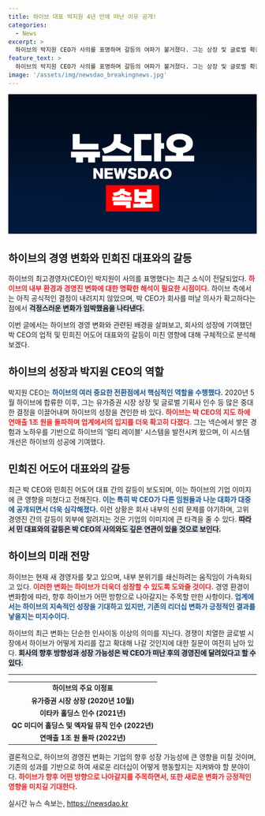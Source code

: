 ```yaml
---
title: 하이브 대표 박지원 4년 만에 떠난 이유 공개!
categories:
  - News
excerpt: >
  하이브의 박지원 CEO가 사의를 표명하며 갈등의 여파가 불거졌다. 그는 상장 및 글로벌 확장을 이끌었지만, 민희진 어도어 대표와의 충돌로 기업 이미지가 타격을 입었다. 후임 경영자에 대한 기대와 함께 위기의 하이브가 어떻게 변화할지 주목된다.
feature_text: >
  하이브의 박지원 CEO가 사의를 표명하며 갈등의 여파가 불거졌다. 그는 상장 및 글로벌 확장을 이끌었지만, 민희진 어도어 대표와의 충돌로 기업 이미지가 타격을 입었다. 후임 경영자에 대한 기대와 함께 위기의 하이브가 어떻게 변화할지 주목된다.
image: '/assets/img/newsdao_breakingnews.jpg'
---
```


<p><img src="/assets/img/newsdao_breakingnews.jpg" alt="pcversion 속보" /></p>

<h2 data-ke-size="size26">하이브의 경영 변화와 민희진 대표와의 갈등</h2>

<p data-ke-size="size16"></p>

<p>하이브의 최고경영자(CEO)인 박지원이 사의를 표명했다는 최근 소식이 전달되었다. <b><span style="color: #ee2323;">하이브의 내부 환경과 경영진 변화에 대한 명확한 해석이 필요한 시점이다.</span></b> 하이브 측에서는 아직 공식적인 결정이 내려지지 않았으며, 박 CEO가 회사를 떠날 의사가 확고하다는 점에서 <b><span style="background-color: #21538527;">걱정스러운 변화가 임박했음을 나타낸다.</span></b> </p>

<p>이번 글에서는 하이브의 경영 변화와 관련된 배경을 살펴보고, 회사의 성장에 기여했던 박 CEO의 업적 및 민희진 어도어 대표와의 갈등이 미친 영향에 대해 구체적으로 분석해보겠다.</p>

<h2 data-ke-size="size26">하이브의 성장과 박지원 CEO의 역할</h2>

<p data-ke-size="size16"></p>

<p>박지원 CEO는 <b><span style="color: #1a5490;">하이브의 여러 중요한 전환점에서 핵심적인 역할을 수행했다.</span></b> 2020년 5월 하이브에 합류한 이후, 그는 유가증권 시장 상장 및 글로벌 기획사 인수 등 많은 중대한 결정을 이끌어내며 하이브의 성장을 견인한 바 있다. <b><span style="color: #ee2323;">하이브는 박 CEO의 지도 하에 연매출 1조 원을 돌파하며 업계에서의 입지를 더욱 확고히 다졌다.</span></b> 그는 넥슨에서 쌓은 경험과 노하우를 기반으로 하이브의 '멀티 레이블' 시스템을 발전시켜 왔으며, 이 시스템 개선은 하이브의 성공에 기여했다.</p>

<h2 data-ke-size="size26">민희진 어도어 대표와의 갈등</h2>

<p data-ke-size="size16"></p>

<p>최근 박 CEO와 민희진 어도어 대표 간의 갈등이 보도되며, 이는 하이브의 기업 이미지에 큰 영향을 미쳤다고 전해진다. <b><span style="color: #1a5490;">이는 특히 박 CEO가 다른 임원들과 나눈 대화가 대중에 공개되면서 더욱 심각해졌다.</span></b> 이런 상황은 회사 내부의 신뢰 문제를 야기하며, 고위 경영진 간의 갈등이 외부에 알려지는 것은 기업의 이미지에 큰 타격을 줄 수 있다. <b><span style="background-color: #21538527;">따라서 민 대표와의 갈등은 박 CEO의 사의와도 깊은 연관이 있을 것으로 보인다.</span></b></p>

<h2 data-ke-size="size26">하이브의 미래 전망</h2>

<p data-ke-size="size16"></p>

<p>하이브는 현재 새 경영자를 찾고 있으며, 내부 분위기를 쇄신하려는 움직임이 가속화되고 있다. <b><span style="color: #ee2323;">이러한 변화는 하이브가 더욱더 성장할 수 있도록 도와줄 것이다.</span></b> 경영 환경이 변화함에 따라, 향후 하이브가 어떤 방향으로 나아갈지는 주목할 만한 사항이다. <b><span style="color: #1a5490;">업계에서는 하이브의 지속적인 성장을 기대하고 있지만, 기존의 리더십 변화가 긍정적인 결과를 낳을지는 미지수이다.</span></b></p>

<p>하이브의 최근 변화는 단순한 인사이동 이상의 의미를 지닌다. 경쟁이 치열한 글로벌 시장에서 하이브가 어떻게 자리를 잡고 확대해 나갈 것인지에 대한 질문이 여전히 남아 있다. <b><span style="background-color: #21538527;">회사의 향후 방향성과 성장 가능성은 박 CEO가 떠난 후의 경영진에 달려있다고 할 수 있다.</span></b></p>

<hr/>

<table>
  <tr>
    <td style="text-align: center; height: 17px;"><b>하이브의 주요 이정표</b></td>
  </tr>
  <tr>
    <td style="text-align: center; height: 17px;"><b>유가증권 시장 상장 (2020년 10월)</b></td>
  </tr>
  <tr>
    <td style="text-align: center; height: 17px;"><b>이타카 홀딩스 인수 (2021년)</b></td>
  </tr>
  <tr>
    <td style="text-align: center; height: 17px;"><b>QC 미디어 홀딩스 및 엑자일 뮤직 인수 (2022년)</b></td>
  </tr>
  <tr>
    <td style="text-align: center; height: 17px;"><b>연매출 1조 원 돌파 (2022년)</b></td>
  </tr>
</table>

<p data-ke-size="size16"></p>

<p>결론적으로, 하이브의 경영진 변화는 기업의 향후 성장 가능성에 큰 영향을 미칠 것이며, 기존의 성과를 기반으로 하여 새로운 리더십이 어떻게 행동할지는 지켜봐야 할 분야이다. <b><span style="color: #ee2323;">하이브가 향후 어떤 방향으로 나아갈지를 주목하면서, 또한 새로운 변화가 긍정적인 영향을 미치길 기대한다.</span></b></p>
실시간 뉴스 속보는, <a href="https://newsdao.kr" rel="dofollow">https://newsdao.kr</a>


